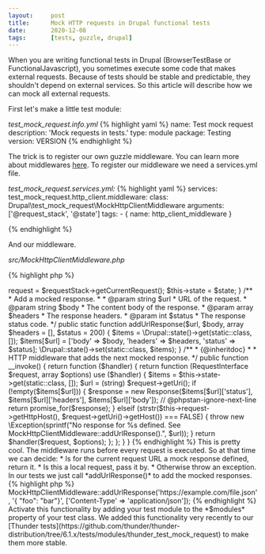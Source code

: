 ```yaml
---
layout:     post
title:      Mock HTTP requests in Drupal functional tests
date:       2020-12-08
tags:       [tests, guzzle, drupal]
---
```


When you are writing functional tests in Drupal (BrowserTestBase or FunctionalJavascript), you sometimes execute some code that makes external requests.
Because of tests should be stable and predictable, they shouldn't depend on external services. 
So this article will describe how we can mock all external requests.

First let's make a little test module:

*test_mock_request.info.yml*
{% highlight yaml %}
name: Test mock request
description: 'Mock requests in tests.'
type: module
package: Testing
version: VERSION
{% endhighlight %}

The trick is to register our own guzzle middleware. You can learn more about middlewares [here](https://docs.guzzlephp.org/en/stable/handlers-and-middleware.html). To register our middleware we need a services.yml file.

*test_mock_request.services.yml:*
{% highlight yaml %}
services:
  test_mock_request.http_client.middleware:
    class: Drupal\test_mock_request\MockHttpClientMiddleware
    arguments: ['@request_stack', '@state']
    tags:
      - { name: http_client_middleware }

{% endhighlight %}

And our middleware.

*src/MockHttpClientMiddleware.php*

{% highlight php %}
<?php

namespace Drupal\test_mock_request;

use Drupal\Core\State\StateInterface;
use GuzzleHttp\Psr7\Response;
use function GuzzleHttp\Promise\promise_for;
use Psr\Http\Message\RequestInterface;
use Symfony\Component\HttpFoundation\RequestStack;

/**
 * Sets the mocked responses.
 */
class MockHttpClientMiddleware {

  /**
   * The request object.
   *
   * @var \Symfony\Component\HttpFoundation\Request
   */
  protected $request;

  /**
   * The state service.
   *
   * @var \Drupal\Core\State\StateInterface
   */
  protected $state;

  /**
   * MockHttpClientMiddleware constructor.
   *
   * @param \Symfony\Component\HttpFoundation\RequestStack $requestStack
   *   The current request stack.
   * @param \Drupal\Core\State\StateInterface $state
   *   The state service.
   */
  public function __construct(RequestStack $requestStack, StateInterface $state) {
    $this->request = $requestStack->getCurrentRequest();
    $this->state = $state;
  }

  /**
   * Add a mocked response.
   *
   * @param string $url
   *   URL of the request.
   * @param string $body
   *   The content body of the response.
   * @param array $headers
   *   The response headers.
   * @param int $status
   *   The response status code.
   */
  public static function addUrlResponse($url, $body, array $headers = [], $status = 200) {

    $items = \Drupal::state()->get(static::class, []);
    $items[$url] = ['body' => $body, 'headers' => $headers, 'status' => $status];

    \Drupal::state()->set(static::class, $items);
  }

  /**
   * {@inheritdoc}
   *
   * HTTP middleware that adds the next mocked response.
   */
  public function __invoke() {
    return function ($handler) {
      return function (RequestInterface $request, array $options) use ($handler) {
        $items = $this->state->get(static::class, []);
        $url = (string) $request->getUri();
        if (!empty($items[$url])) {
          $response = new Response($items[$url]['status'], $items[$url]['headers'], $items[$url]['body']);
          // @phpstan-ignore-next-line
          return promise_for($response);
        }
        elseif (strstr($this->request->getHttpHost(), $request->getUri()->getHost()) === FALSE) {
          throw new \Exception(sprintf("No response for %s defined. See MockHttpClientMiddleware::addUrlResponse().", $url));
        }

        return $handler($request, $options);
      };
    };
  }
}
{% endhighlight %}
 
This is pretty cool. The middleware runs before every request is executed. So at that time we can decide:
 * Is for the current request URL a mock response defined, return it.
 * Is this a local request, pass it by.
 * Otherwise throw an exception.

In our tests we just call *addUrlResponse()* to add the mocked responses.
{% highlight php %}
   MockHttpClientMiddleware::addUrlResponse('https://example.com/file.json', '{ "foo": "bar"}', ['Content-Type' => 'application/json']);
{% endhighlight %}

Activate this functionality by adding your test module to the *$modules* property of your test class.

We added this functionality very recently to our [Thunder tests](https://github.com/thunder/thunder-distribution/tree/6.1.x/tests/modules/thunder_test_mock_request) to make them more stable.